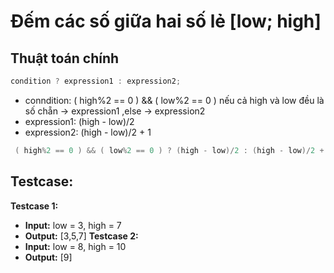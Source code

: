 # Đếm các số giữa hai số lẻ [low; high]
## Thuật toán chính
```cpp
condition ? expression1 : expression2;
```
- conndition: ( high%2 == 0 ) && ( low%2 == 0 ) nếu cả high và low đều là số chẵn -> expression1 ,else -> expression2
- expression1: (high - low)/2 
- expression2: (high - low)/2 + 1
```cpp
 ( high%2 == 0 ) && ( low%2 == 0 ) ? (high - low)/2 : (high - low)/2 + 1;
```
## Testcase:
**Testcase 1:**
- **Input:** low = 3, high = 7
- **Output:** [3,5,7]
**Testcase 2:**
- **Input:** low = 8, high = 10
- **Output:** [9]
